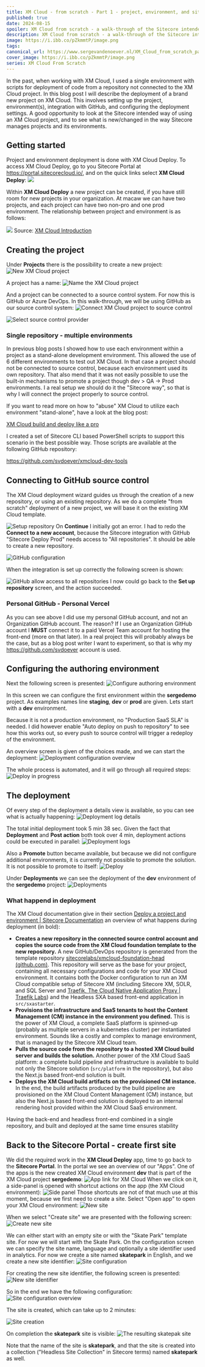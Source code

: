 ```yaml
---
title: XM Cloud - from scratch - Part 1 - project, environment, and site creation
published: true
date: 2024-08-15
spoiler: XM Cloud from scratch - a walk-through of the Sitecore intended way of creating a Sitecore XM Cloud with its first environment, and its first site. This will be a stepping stone to dive deeper in XM Cloud, and what it is all about.
description: XM Cloud from scratch - a walk-through of the Sitecore intended way of creating a Sitecore XM Cloud with its first environment, and its first site. This will be a stepping stone to dive deeper in XM Cloud, and what it is all about.
image: https://i.ibb.co/pZkmmtP/image.png
tags:
canonical_url: https://www.sergevandenoever.nl/XM_Cloud_from_scratch_part_1
cover_image: https://i.ibb.co/pZkmmtP/image.png
series: XM Cloud From Scratch
---
```


In the past, when working with XM Cloud, I used a single environment with scripts for deployment of code from a repository not connected to the XM Cloud project. In this blog post I will describe the deployment of a brand new project on XM Cloud. This involves setting up the project, environment(s), integration with GitHub, and configuring the deployment settings. A good opportunity to look at the Sitecore intended way of using an XM Cloud project, and to see what is new/changed in the way Sitecore manages projects and its environments.

## Getting started

Project and environment deployment is done with XM Cloud Deploy. To access XM Cloud Deploy, go to you Sitecore Portal at https://portal.sitecorecloud.io/, and on the quick links select **XM Cloud Deploy**:
![](XM_Cloud_from_scratch_part_1/image-20240810152351291.png)

Within **XM Cloud Deploy** a new project can be created, if you have still room for new projects in your organization. At macaw we can have two projects, and each project can have two non-pro and one prod environment. The relationship between project and environment is as follows:

![](XM_Cloud_from_scratch_part_1/image-20240810153048807.png)
Source: [XM Cloud Introduction](https://developers.sitecore.com/learn/getting-started/xm-cloud-introduction)

## Creating the project

Under **Projects** there is the possibility to create a new project:
![New XM Cloud project](XM_Cloud_from_scratch_part_1/image-20240810144040657.png)

A project has a name:
![Name the XM Cloud project](XM_Cloud_from_scratch_part_1/image-20240810144135033.png)

And a project can be connected to a source control system. For now this is GitHub or Azure DevOps. In this walk-through, we will be using GitHub as our source control system:
![Connect XM Cloud project to source control](XM_Cloud_from_scratch_part_1/image-20240810144202155.png)

![Select source control provider](XM_Cloud_from_scratch_part_1/image-20240810144231544.png)

### Single repository - multiple environments

In previous blog posts I showed how to use each environment within a project as a stand-alone development environment. This allowed the use of 6 different environments to test out XM Cloud. In that case a project should not be connected to source control, because each environment used its own repository. That also mend that it was not easily possible to use the built-in mechanisms to promote a project though dev > QA -> Prod environments. I a real setup we should do it the "Sitecore way", so that is why I will connect the project properly to source control.

If you want to read more on how to "abuse" XM Cloud to utilize each environment "stand-alone", have a look at the blog post:

[XM Cloud build and deploy like a pro](https://www.sergevandenoever.nl/XM_Cloud_build_and_deploy_like_a_pro/)

I created a set of Sitecore CLI based PowerShell scripts to support this scenario in the best possible way. Those scripts are available at the following GitHub repository:

https://github.com/svdoever/xmcloud-dev-tools

## Connecting to GitHub source control

The XM Cloud deployment wizard guides us through the creation of a new repository, or using an existing repository. As we do a complete "from scratch" deployment of a new project, we will base it on the existing XM Cloud template.

![Setup repository](XM_Cloud_from_scratch_part_1/image-20240810144438820.png)
On **Continue** I initially got an error. I had to redo the **Connect to a new account**, because the Sitecore integration with GitHub "Sitecore Deploy Prod" needs access to "All repositories". It should be able to create a new repository.

![GitHub configuration](XM_Cloud_from_scratch_part_1/image-20240810144656734.png)

When the integration is set up correctly the following screen is shown:

![GitHub allow access to all repositories](XM_Cloud_from_scratch_part_1/image-20240810144939334.png)
I now could go back to the **Set up repository** screen, and the action succeeded.

### Personal GitHub - Personal Vercel

As you can see above I did use my personal GitHub account, and not an Organization GitHub account. The reason? If I use an Organization GitHub account I **MUST** connect it to a paid Vercel Team account for hosting the front-end (more on that later). In a real project this will probably always be the case, but as a blog post writer I want to experiment, so that is why my https://github.com/svdoever account is used.

## Configuring the authoring environment

Next the following screen is presented:
![Configure authoring environment](XM_Cloud_from_scratch_part_1/image-20240810145244785.png)

In this screen we can configure the first environment within the **sergedemo** project. As examples names line **staging**, **dev** or **prod** are given. Lets start with a **dev** environment.

Because it is not a production environment, no "Production SaaS SLA" is needed. I did however enable "Auto deploy on push to repository" to see how this works out, so every push to source control will trigger a redeploy of the environment.

An overview screen is given of the choices made, and we can start the deployment:
![Deployment configuration overview](XM_Cloud_from_scratch_part_1/image-20240810145628608.png)

The whole process is automated, and it will go through all required steps:
![Deploy in progress](XM_Cloud_from_scratch_part_1/image-20240810145735825.png)

## The deployment

Of every step of the deployment a details view is available, so you can see what is actually happening:
![Deployment log details](XM_Cloud_from_scratch_part_1/image-20240810145919331.png)

The total initial deployment took 5 min 38 sec. Given the fact that **Deployment** and **Post action** both took over 4 min, deployment actions could be executed in parallel:
![Deployment logs](XM_Cloud_from_scratch_part_1/image-20240810151520757.png)

Also a **Promote** button became available, but because we did not configure additional environments, it is currently not possible to promote the solution. It is not possible to promote to itself:
![Deploy](XM_Cloud_from_scratch_part_1/image-20240810151713835.png)

Under **Deployments** we can see the deployment of the **dev** environment of the **sergedemo** project:
![Deployments](XM_Cloud_from_scratch_part_1/image-20240810151904580.png)

### What happend in deployment

The XM Cloud documentation give in their section [Deploy a project and environment | Sitecore Documentation](https://doc.sitecore.com/xmc/en/developers/xm-cloud/deploy-a-project-and-environment.html) an overview of what happens during deployment (in bold):

- **Creates a new repository in the connected source control account and copies the source code from the XM Cloud foundation template to the new repository.**
  A new GitHub/DevOps repository is generated from the template repository [sitecorelabs/xmcloud-foundation-head (github.com)](https://github.com/sitecorelabs/xmcloud-foundation-head). This repository will serve as the base for your project, containing all necessary configurations and code for your XM Cloud environment. It contains both the Docker configuration to run an XM Cloud compatible setup of Sitecore XM (including Sitecore XM, SOLR, and SQL Server and [Traefik, The Cloud Native Application Proxy | Traefik Labs](https://traefik.io/traefik/)) and the Headless SXA based front-end application in `src/sxastarter`.
- **Provisions the infrastructure and SaaS tenants to host the Content Management (CM) instance in the environment you defined.**
  This is the power of XM Cloud, a complete SaaS platform is spinned-up (probably as multiple servers in a kubernetes cluster) per instantiated environment. Sounds like a costly and complex to manage environment, that is managed by the Sitecore XM Cloud team.
- **Pulls the source code from the repository to a hosted XM Cloud build server and builds the solution.**
  Another power of the XM Cloud SaaS platform: a complete build pipeline and infrastructure is available to build not only the Sitecore solution (`src/platform` in the repository), but also the Next.js based front-end solution is built.
- **Deploys the XM Cloud build artifacts on the provisioned CM instance.**
  In the end, the build artifacts produced by the build pipeline are provisioned on the XM Cloud Content Management (CM) instance, but also the Next.js based front-end solution is deployed to an internal rendering host provided within the XM Cloud SaaS environment.

Having the back-end and headless front-end combined in a single repository, and built and deployed at the same time ensures stability

## Back to the Sitecore Portal - create first site

We did the required work in the **XM Cloud Deploy** app, time to go back to the **Sitecore Portal**. In the portal we see an overview of our "Apps". One of the apps is the new created XM Cloud environment **dev** that is part of the XM Cloud project **sergedemo**:
![App link for XM Cloud](XM_Cloud_from_scratch_part_1/image-20240810180354796.png)
When we click on it, a side-panel is opened with shortcut actions on the app (the XM Cloud environment):
![Side panel](XM_Cloud_from_scratch_part_1/image-20240810180534886.png)
Those shortcuts are not of that much use at this moment, because we first need to create a site. Select "Open app" to open your XM Cloud environment:
![New site](XM_Cloud_from_scratch_part_1/image-20240811013723782.png)

When we select "Create site" we are presented with the following screen:
![Create new site](XM_Cloud_from_scratch_part_1/image-20240811014042859.png)

We can either start with an empty site or with the "Skate Park" template site. For now we will start with the Skate Park. On the configuration screen we can specify the site name, language and optionally a site identifier used in analytics. For now we create a site named **skatepark** in English, and we create a new site identifier:
![Site configuration](XM_Cloud_from_scratch_part_1/image-20240811014755687.png)

For creating the new site identifier, the following screen is presented:
![New site identifier](XM_Cloud_from_scratch_part_1/image-20240811014958479.png)

So in the end we have the following configuration:
![Site configuration overview](XM_Cloud_from_scratch_part_1/image-20240811015101932.png)

The site is created, which can take up to 2 minutes:

![Site creation](XM_Cloud_from_scratch_part_1/image-20240811015141978.png)

On completion the **skatepark** site is visible:
![The resulting skatepak site](XM_Cloud_from_scratch_part_1/image-20240811130726327.png)

Note that the name of the site is **skatepark**, and that the site is created into a collection ("Headless Site Collection" in Sitecore terms) named **skatepark** as well.
